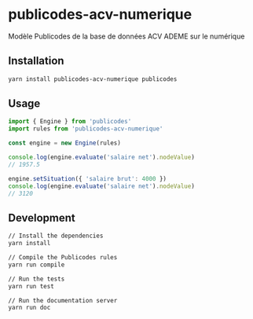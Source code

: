 # publicodes-acv-numerique

Modèle Publicodes de la base de données ACV ADEME sur le numérique

## Installation

```sh
yarn install publicodes-acv-numerique publicodes
```

## Usage

```typescript
import { Engine } from 'publicodes'
import rules from 'publicodes-acv-numerique'

const engine = new Engine(rules)

console.log(engine.evaluate('salaire net').nodeValue)
// 1957.5

engine.setSituation({ 'salaire brut': 4000 })
console.log(engine.evaluate('salaire net').nodeValue)
// 3120
```

## Development

```sh
// Install the dependencies
yarn install

// Compile the Publicodes rules
yarn run compile

// Run the tests
yarn run test

// Run the documentation server
yarn run doc
```
